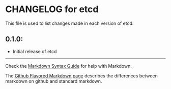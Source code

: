 # CHANGELOG for etcd

This file is used to list changes made in each version of etcd.

## 0.1.0:

* Initial release of etcd

- - -
Check the [Markdown Syntax Guide](http://daringfireball.net/projects/markdown/syntax) for help with Markdown.

The [Github Flavored Markdown page](http://github.github.com/github-flavored-markdown/) describes the differences between markdown on github and standard markdown.
